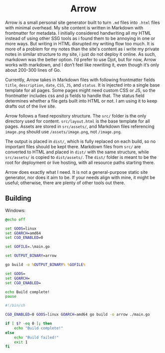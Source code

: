 <h1 align="center">Arrow</h1>

Arrow is a small personal site generator built to turn `.md` files into `.html`
files with minimal overhead. My site content is written in Markdown with
frontmatter for metadata. I initially considered handwriting all my HTML instead
of using other SSG tools as i found them to be annoying in one or more ways. But
writing in HTML disrupted my writing flow too much. It is more of a problem for
my notes than the site's content as i write my private notes in similar
structure to my site, i just do not deploy it online. As such, markdown was the
better option. I’d prefer to use Djot, but for now, Arrow works with markdown,
and I don’t feel like rewriting it, even though it’s only about 200-300 lines of
Go.

Currently, Arrow takes in Markdown files with following frontmatter fields
`title`, `description`, `date`, `CSS`, `JS`, and `status`. It is injected into
a single base template for all pages. Some pages might need custom CSS or JS, so
the frontmatter includes css and js fields to handle that. The status field
determines whether a file gets built into HTML or not. I am using it to keep
drafts out of the live site.

Arrow follows a fixed repository structure. The `src/` folder is the only
directory used for content. `src/layout.html` is the base template for all
pages. Assets are stored in `src/assets/`, and Markdown files referencing
`image.png` should use `/assets/image.png`, not `/image.png`.

The output is placed in `dist/`, which is fully replaced on each build, so no
important files should be kept there. Markdown files from `src/` are converted
to HTML and placed in `dist/` with the same structure, while `src/assets/` is
copied to `dist/assets/`. The `dist/` folder is meant to be the root for
deployment or live hosting, with all resource paths starting there.

Arrow does exactly what I need. It is not a general-purpose static site
generator, nor does it aim to be. If your needs align with mine, it might be
useful; otherwise, there are plenty of other tools out there.

## Building

Windows:

```bat
@echo off

set GOOS=linux
set GOARCH=amd64
set CGO_ENABLED=0

set GOFILE=.\main.go

set OUTPUT_BINARY=arrow

go build -o %OUTPUT_BINARY% %GOFILE%

set GOOS=
set GOARCH=
set CGO_ENABLED=

echo Build complete!
pause
```

```sh
#!/bin/sh

CGO_ENABLED=0 GOOS=linux GOARCH=amd64 go build -o arrow ./main.go

if [ $? -eq 0 ]; then
    echo "Build complete!"
else
    echo "Build failed!"
    exit 1
fi
```

